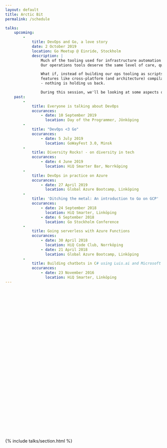 ```yaml
---
layout: default
title: Arctic Bit
permalink: /schedule

talks:
    upcoming:
        - 
            title: DevOps and Go, a love story
            date: 2 October 2019
            location: Go Meetup @ Einride, Stockholm
            description: |
                Much of the tooling used for infrastructure automation still consists of page after page of shell scripts.
                Our operations tools deserve the same level of care, quality and portability as the software we deliver!

                What if, instead of building our ops tooling as scripts, we were to build them as services? With great golang
                features like cross-platform (and architecture) compilation, static linking, docker client api's and more
                - nothing is holding us back.

                During this session, we'll be looking at some aspects of why golang is so awesome for doing devops work.
    past:
        -   
            title: Everyone is talking about DevOps
            occurances:
                - date: 10 September 2019
                  location: Day of the Programmer, Jönköping
        -
            title: "DevOps <3 Go"
            occurances:
                - date: 5 July 2019
                  location: GoWayFest 3.0, Minsk
        -   
            title: Diversity Rocks! - on diversity in tech
            occurances:
                - date: 4 June 2019
                  location: HiQ Smarter Bar, Norrköping
        -   
            title: DevOps in practice on Azure
            occurances:
                - date: 27 April 2019
                  location: Global Azure Bootcamp, Linköping
        -   
            title: 'Ditching the metal: An introduction to Go on GCP'
            occurances:
                - date: 24 September 2018
                  location: HiQ Smarter, Linköping
                - date: 6 September 2018
                  location: Go Stockholm Conference
        -   
            title: Going serverless with Azure Functions
            occurances:
                - date: 30 April 2018
                  location: HiQ Code Club, Norrköping
                - date: 21 April 2018
                  location: Global Azure Bootcamp, Linköping
        -
            title: Building chatbots in C# using Luis.ai and Microsoft BotBuilder
            occurances:
                - date: 23 November 2016
                  location: HiQ Smarter, Linköping
---
```


<div class="splash-image" style="background: url('/assets/raising-hands.jpg'); height: 400px;background-position: center center;filter: saturate(30%)">
</div>
<div class="container" style="margin-top: 80px">
    <div class="row">
        <div class="col s12">
            {% include talks/section.html %}
        </div>
    </div>
</div>